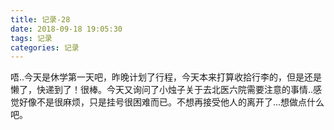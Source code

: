 ```yaml
---
title: 记录-28
date: 2018-09-18 19:05:30
tags: 记录
categories: 记录
---
```

唔..今天是休学第一天吧，昨晚计划了行程，今天本来打算收拾行李的，但是还是懒了，快递到了！很棒。今天又询问了小烛子关于去北医六院需要注意的事情..感觉好像不是很麻烦，只是挂号很困难而已。不想再接受他人的离开了...想做点什么吧。